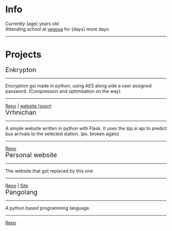 # Info
Currently {age} years old. <br>
Attending school at <a href="https://www.vegova.si/">vegova</a> for {days} more days.

<hr>

# Projects
<div class="project">
    <span style="color: var(--green); font-size: 20px;">Enkrypton</span><hr>
    Encryption gui made in python, using AES along side a user assigned password. (Compression and optimisation on the way)<hr>
    <a href="https://github.com/JuRxY/Enkrypton" target="_blank">Repo</a> | <a href="#">website (soon)</a>
</div>

<div class="project">
    <span style="color: var(--green); font-size: 20px;">Vrhnichan</span><hr>
    A simple website written in python with Flask. It uses the lpp.si api to predict bus arrivals to the selected station. (ps. broken again)<hr>
    <a href="https://github.com/JuRxY/vrhnichan" target="_blank">Repo</a><!--| <a href="https://replit.com/@JureGrcar/vrhnichan/">Site</a>-->
</div>

<div class="project">
    <span style="color: var(--green); font-size: 20px;">Personal website</span><hr>
    The website that got replaced by this one<hr>
    <a href="https://github.com/JuRxY/personal" target="_blank">Repo</a> | <a href="http://jure.ugo.si/">Site</a>
</div>

<div class="project">
    <span style="color: var(--green); font-size: 20px;">Pangolang</span><hr>
    A python based programming language.<hr>
    <a href="https://github.com/JuRxY/pangoalng" target="_blank">Repo</a>
</div>
